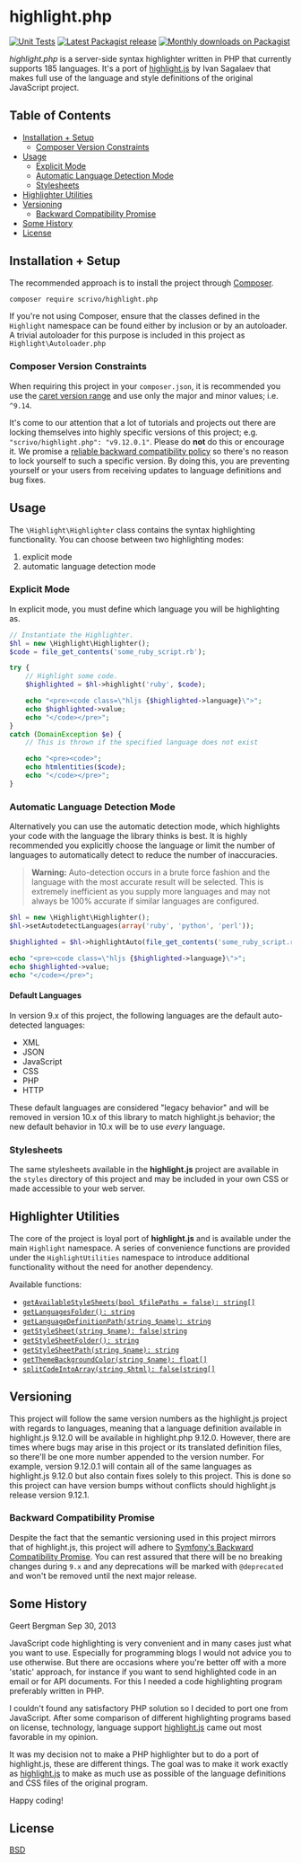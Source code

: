 # highlight.php

[![Unit Tests](https://github.com/scrivo/highlight.php/workflows/Unit%20Tests/badge.svg?branch=9.18)](https://github.com/scrivo/highlight.php/actions?query=workflow%3A%22Unit+Tests%22+branch%3A9.18)
[![Latest Packagist release](https://img.shields.io/packagist/v/scrivo/highlight.php.svg)](https://packagist.org/packages/scrivo/highlight.php)
[![Monthly downloads on Packagist](https://img.shields.io/packagist/dm/scrivo/highlight.php.svg)](https://packagist.org/packages/scrivo/highlight.php/stats)

*highlight.php* is a server-side syntax highlighter written in PHP that currently supports 185 languages. It's a port of [highlight.js](http://www.highlightjs.org) by Ivan Sagalaev that makes full use of the language and style definitions of the original JavaScript project.

[TOC]: # "## Table of Contents"

## Table of Contents
- [Installation + Setup](#installation--setup)
  - [Composer Version Constraints](#composer-version-constraints)
- [Usage](#usage)
  - [Explicit Mode](#explicit-mode)
  - [Automatic Language Detection Mode](#automatic-language-detection-mode)
  - [Stylesheets](#stylesheets)
- [Highlighter Utilities](#highlighter-utilities)
- [Versioning](#versioning)
  - [Backward Compatibility Promise](#backward-compatibility-promise)
- [Some History](#some-history)
- [License](#license)


## Installation + Setup

The recommended approach is to install the project through [Composer](https://getcomposer.org/).

```bash
composer require scrivo/highlight.php
```

If you're not using Composer, ensure that the classes defined in the `Highlight` namespace can be found either by inclusion or by an autoloader. A trivial autoloader for this purpose is included in this project as `Highlight\Autoloader.php`

### Composer Version Constraints

When requiring this project in your `composer.json`, it is recommended you use the [caret version range](https://getcomposer.org/doc/articles/versions.md#caret-version-range-) and use only the major and minor values; i.e. `^9.14`.

It's come to our attention that a lot of tutorials and projects out there are locking themselves into highly specific versions of this project; e.g. `"scrivo/highlight.php": "v9.12.0.1"`. Please do **not** do this or encourage it. We promise a [reliable backward compatibility policy](#backward-compatibility-promise) so there's no reason to lock yourself to such a specific version. By doing this, you are preventing yourself or your users from receiving updates to language definitions and bug fixes.

## Usage

The `\Highlight\Highlighter` class contains the syntax highlighting functionality. You can choose between two highlighting modes:

1. explicit mode
2. automatic language detection mode

### Explicit Mode

In explicit mode, you must define which language you will be highlighting as.

```php
// Instantiate the Highlighter.
$hl = new \Highlight\Highlighter();
$code = file_get_contents('some_ruby_script.rb');

try {
    // Highlight some code.
    $highlighted = $hl->highlight('ruby', $code);

    echo "<pre><code class=\"hljs {$highlighted->language}\">";
    echo $highlighted->value;
    echo "</code></pre>";
}
catch (DomainException $e) {
    // This is thrown if the specified language does not exist

    echo "<pre><code>";
    echo htmlentities($code);
    echo "</code></pre>";
}
```

### Automatic Language Detection Mode

Alternatively you can use the automatic detection mode, which highlights your code with the language the library thinks is best. It is highly recommended you explicitly choose the language or limit the number of languages to automatically detect to reduce the number of inaccuracies.

> **Warning:** Auto-detection occurs in a brute force fashion and the language with the most accurate result will be selected. This is extremely inefficient as you supply more languages and may not always be 100% accurate if similar languages are configured.

```php
$hl = new \Highlight\Highlighter();
$hl->setAutodetectLanguages(array('ruby', 'python', 'perl'));

$highlighted = $hl->highlightAuto(file_get_contents('some_ruby_script.rb'));

echo "<pre><code class=\"hljs {$highlighted->language}\">";
echo $highlighted->value;
echo "</code></pre>";
```

#### Default Languages

In version 9.x of this project, the following languages are the default auto-detected languages:

- XML
- JSON
- JavaScript
- CSS
- PHP
- HTTP

These default languages are considered "legacy behavior" and will be removed in version 10.x of this library to match highlight.js behavior; the new default behavior in 10.x will be to use *every* language.

### Stylesheets

The same stylesheets available in the **highlight.js** project are available in the `styles` directory of this project and may be included in your own CSS or made accessible to your web server.

## Highlighter Utilities

The core of the project is loyal port of **highlight.js** and is available under the main `Highlight` namespace. A series of convenience functions are provided under the `HighlightUtilities` namespace to introduce additional functionality without the need for another dependency.

Available functions:

- [`getAvailableStyleSheets(bool $filePaths = false): string[]`](HighlightUtilities/functions.php#L35-L48)
- [`getLanguagesFolder(): string`](HighlightUtilities/functions.php#L156-L164)
- [`getLanguageDefinitionPath(string $name): string`](HighlightUtilities/functions.php#L170-L182)
- [`getStyleSheet(string $name): false|string`](HighlightUtilities/functions.php#L94-L107)
- [`getStyleSheetFolder(): string`](HighlightUtilities/functions.php#L115-L123)
- [`getStyleSheetPath(string $name): string`](HighlightUtilities/functions.php#L131-L143)
- [`getThemeBackgroundColor(string $name): float[]`](HighlightUtilities/functions.php#L75-L88)
- [`splitCodeIntoArray(string $html): false|string[]`](HighlightUtilities/functions.php#L194-L207)

## Versioning

This project will follow the same version numbers as the highlight.js project with regards to languages, meaning that a language definition available in highlight.js 9.12.0 will be available in highlight.php 9.12.0. However, there are times where bugs may arise in this project or its translated definition files, so there'll be one more number appended to the version number. For example, version 9.12.0.1 will contain all of the same languages as highlight.js 9.12.0 but also contain fixes solely to this project. This is done so this project can have version bumps without conflicts should highlight.js release version 9.12.1.

### Backward Compatibility Promise

Despite the fact that the semantic versioning used in this project mirrors that of highlight.js, this project will adhere to [Symfony's Backward Compatibility Promise](https://symfony.com/doc/current/contributing/code/bc.html#using-symfony-code). You can rest assured that there will be no breaking changes during `9.x` and any deprecations will be marked with `@deprecated` and won't be removed until the next major release.

## Some History

Geert Bergman
Sep 30, 2013

JavaScript code highlighting is very convenient and in many cases just what you want to use. Especially for programming blogs I would not advice you to use otherwise. But there are occasions where you're better off with a more 'static' approach, for instance if you want to send highlighted code in an email or for API documents. For this I needed a code highlighting program preferably written in PHP.

I couldn't found any satisfactory PHP solution so I decided to port one from JavaScript. After some comparison of different highlighting programs based on license, technology, language support [highlight.js](http://www.highlightjs.org) came out most favorable in my opinion.

It was my decision not to make a PHP highlighter but to do a port of highlight.js, these are different things. The goal was to make it work exactly as [highlight.js](http://www.highlightjs.org) to make as much use as possible of the language definitions and CSS files of the original program.

Happy coding!

## License

[BSD](./LICENSE.md)
